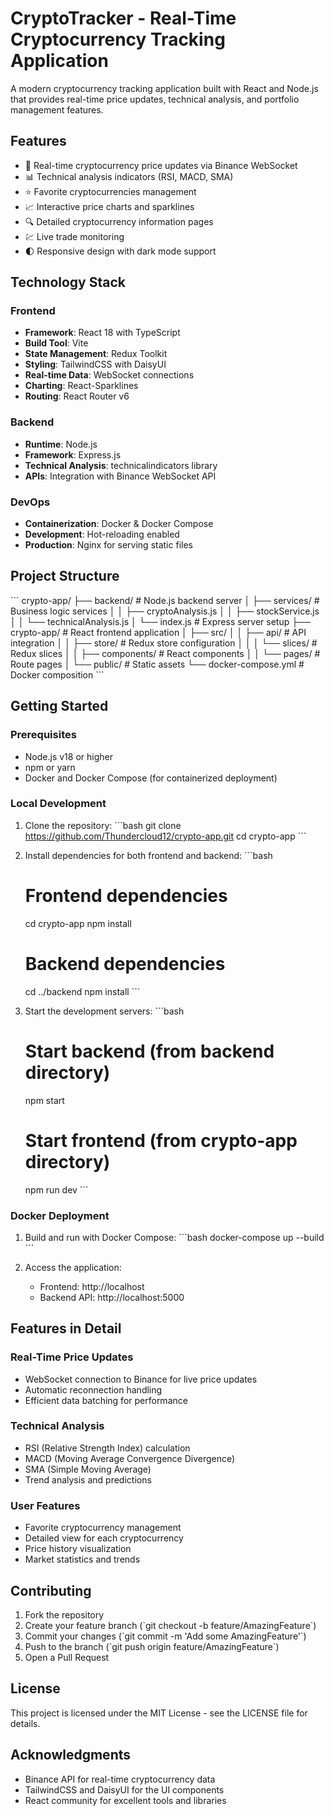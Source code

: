 # CryptoTracker - Real-Time Cryptocurrency Tracking Application

A modern cryptocurrency tracking application built with React and Node.js that provides real-time price updates, technical analysis, and portfolio management features.

## Features

- 🚀 Real-time cryptocurrency price updates via Binance WebSocket
- 📊 Technical analysis indicators (RSI, MACD, SMA)
- ⭐ Favorite cryptocurrencies management
- 📈 Interactive price charts and sparklines
- 🔍 Detailed cryptocurrency information pages
- 💹 Live trade monitoring
- 🌓 Responsive design with dark mode support

## Technology Stack

### Frontend
- **Framework**: React 18 with TypeScript
- **Build Tool**: Vite
- **State Management**: Redux Toolkit
- **Styling**: TailwindCSS with DaisyUI
- **Real-time Data**: WebSocket connections
- **Charting**: React-Sparklines
- **Routing**: React Router v6

### Backend
- **Runtime**: Node.js
- **Framework**: Express.js
- **Technical Analysis**: technicalindicators library
- **APIs**: Integration with Binance WebSocket API

### DevOps
- **Containerization**: Docker & Docker Compose
- **Development**: Hot-reloading enabled
- **Production**: Nginx for serving static files

## Project Structure
\`\`\`
crypto-app/
├── backend/                # Node.js backend server
│   ├── services/          # Business logic services
│   │   ├── cryptoAnalysis.js
│   │   ├── stockService.js
│   │   └── technicalAnalysis.js
│   └── index.js          # Express server setup
├── crypto-app/           # React frontend application
│   ├── src/
│   │   ├── api/         # API integration
│   │   ├── store/       # Redux store configuration
│   │   │   └── slices/  # Redux slices
│   │   ├── components/  # React components
│   │   └── pages/       # Route pages
│   └── public/          # Static assets
└── docker-compose.yml   # Docker composition
\`\`\`

## Getting Started

### Prerequisites
- Node.js v18 or higher
- npm or yarn
- Docker and Docker Compose (for containerized deployment)

### Local Development
1. Clone the repository:
   \`\`\`bash
   git clone https://github.com/Thundercloud12/crypto-app.git
   cd crypto-app
   \`\`\`

2. Install dependencies for both frontend and backend:
   \`\`\`bash
   # Frontend dependencies
   cd crypto-app
   npm install

   # Backend dependencies
   cd ../backend
   npm install
   \`\`\`

3. Start the development servers:
   \`\`\`bash
   # Start backend (from backend directory)
   npm start

   # Start frontend (from crypto-app directory)
   npm run dev
   \`\`\`

### Docker Deployment
1. Build and run with Docker Compose:
   \`\`\`bash
   docker-compose up --build
   \`\`\`

2. Access the application:
   - Frontend: http://localhost
   - Backend API: http://localhost:5000

## Features in Detail

### Real-Time Price Updates
- WebSocket connection to Binance for live price updates
- Automatic reconnection handling
- Efficient data batching for performance

### Technical Analysis
- RSI (Relative Strength Index) calculation
- MACD (Moving Average Convergence Divergence)
- SMA (Simple Moving Average)
- Trend analysis and predictions

### User Features
- Favorite cryptocurrency management
- Detailed view for each cryptocurrency
- Price history visualization
- Market statistics and trends

## Contributing

1. Fork the repository
2. Create your feature branch (\`git checkout -b feature/AmazingFeature\`)
3. Commit your changes (\`git commit -m 'Add some AmazingFeature'\`)
4. Push to the branch (\`git push origin feature/AmazingFeature\`)
5. Open a Pull Request

## License

This project is licensed under the MIT License - see the LICENSE file for details.

## Acknowledgments
- Binance API for real-time cryptocurrency data
- TailwindCSS and DaisyUI for the UI components
- React community for excellent tools and libraries
